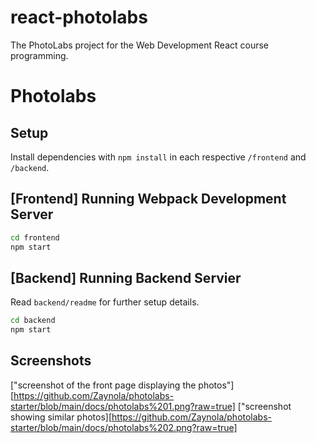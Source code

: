 # react-photolabs
The PhotoLabs project for the Web Development React course programming.

# Photolabs

## Setup

Install dependencies with `npm install` in each respective `/frontend` and `/backend`.

## [Frontend] Running Webpack Development Server

```sh
cd frontend
npm start
```

## [Backend] Running Backend Servier

Read `backend/readme` for further setup details.

```sh
cd backend
npm start
```

## Screenshots
["screenshot of the front page displaying the photos"][https://github.com/Zaynola/photolabs-starter/blob/main/docs/photolabs%201.png?raw=true]
["screenshot showing similar photos][https://github.com/Zaynola/photolabs-starter/blob/main/docs/photolabs%202.png?raw=true]